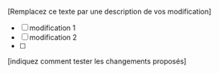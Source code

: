 <!-- Titre de la demande  de merge-->

[Remplacez ce texte par une description de vos modification]

<!-- les modifications apportées -->

- [ ] modification 1
- [ ] modification 2
- [ ]


<!-- Comment tester les changements -->

[indiquez comment tester les changements proposés]
